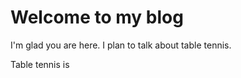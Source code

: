 # Welcome to my blog



I'm glad you are here. I plan to talk about table tennis.

Table tennis is 
